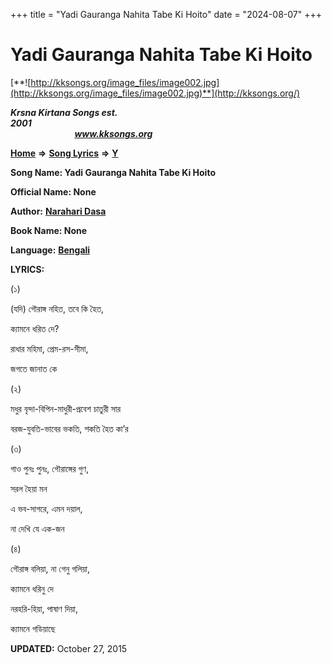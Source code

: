 +++
title = "Yadi Gauranga Nahita Tabe Ki Hoito"
date = "2024-08-07"
+++

# Yadi Gauranga Nahita Tabe Ki Hoito
[**![http://kksongs.org/image_files/image002.jpg](http://kksongs.org/image_files/image002.jpg)**](http://kksongs.org/)

**_Krsna Kirtana Songs est. 2001_**                                                                                                                                                 **_www.kksongs.org_**

[**Home**](http://kksongs.org/) **⇒** [**Song Lyrics**](http://kksongs.org/lyrics.html) **⇒** [**Y**](http://kksongs.org/songs/song_y.html)

**Song Name: Yadi Gauranga Nahita Tabe Ki Hoito**

**Official Name: None**

**Author:** [**Narahari Dasa**](http://kksongs.org/authors/list/narahari_d.html)

**Book Name: None**

**Language:** [**Bengali**](http://kksongs.org/language/list/bengali.html)

**LYRICS:**

(১)

(যদি) গৌরাঙ্গ নহিত, তবে কি হৈত,

ক্যামনে ধরিত দে?

রাধার মহিমা, প্রেম\-রস\-সীমা,

জগতে জানাত কে

(২)

মধুর বৃন্দা\-বিপিন\-মাধুরী\-প্রবেশ চাতুরী সার

বরজ\-যুবতি\-ভাবের ভকতি, শকতি হৈত কা’র

(৩)

গাও পুনঃ পুনঃ, গৌরাঙ্গের গুণ,

সরল হৈয়া মন

এ ভব\-সাগরে, এমন দয়াল,

না দেখি যে এক\-জন

(৪)

গৌরাঙ্গ বলিয়া, না গেনু গলিয়া,

ক্যামনে ধরিনু দে

নরহরি\-হিয়া, পাষাণ দিয়া,

ক্যামনে গডিয়াছে

**UPDATED:** October 27, 2015